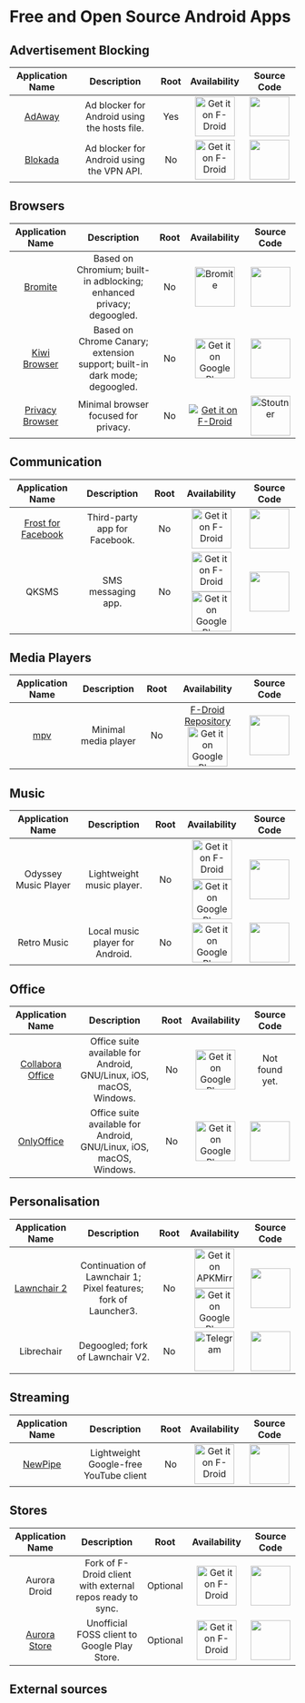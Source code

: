 # Free and Open Source Android Apps

## Advertisement Blocking

Application Name    | Description   | Root      | Availability      | Source Code   |
:-----------------: | :-----------: | :-------: | :---------------: | :-----------: |
[AdAway](https://adaway.org/)   |   Ad blocker for Android using the hosts file.    |   Yes |  <a href="https://www.f-droid.org/en/packages/org.adaway/"> <img src="https://f-droid.org/badge/get-it-on.png" alt="Get it on F-Droid" height="70"> |   <a href="https://github.com/AdAway/AdAway" a> <img src="https://cdn.afterdawn.fi/v3/news/original/github-logo.png" height="70">
|[Blokada](https://blokada.org/)    |   Ad blocker for Android using the VPN API.   |   No  |   <a href="https://f-droid.org/en/packages/org.blokada.alarm/"> <img src="https://f-droid.org/badge/get-it-on.png" alt="Get it on F-Droid" height="70">   |  <a href="https://github.com/blokadaorg/blokada" a> <img src="https://cdn.afterdawn.fi/v3/news/original/github-logo.png" height="70">

## Browsers

Application Name    | Description   | Root      | Availability      | Source Code   |
:-----------------: | :-----------: | :-------: | :---------------: | :-----------: |
[Bromite](https://www.bromite.org/)    |   Based on Chromium; built-in adblocking; enhanced privacy; degoogled. |   No  |   <a href="https://github.com/bromite/bromite/releases"> <img src="https://www.bromite.org/bromite.png" alt="Bromite" height="70">    |   <a href="https://github.com/bromite/bromite"> <img src="https://cdn.afterdawn.fi/v3/news/original/github-logo.png" height="70">
[Kiwi Browser](https://kiwibrowser.com/)   |   Based on Chrome Canary; extension support; built-in dark mode; degoogled.    |   No |   <a href="https://play.google.com/store/apps/details?id=com.kiwibrowser.browser&hl=en_US"> <img src="https://play.google.com/intl/en_us/badges/images/generic/en_badge_web_generic.png" height="70" alt="Get it on Google Play">    |   <a href="https://github.com/kiwibrowser"> <img src="https://cdn.afterdawn.fi/v3/news/original/github-logo.png" height="70">
[Privacy Browser](https://www.stoutner.com/privacy-browser/) | Minimal browser focused for privacy. | No  | <a href="https://f-droid.org/packages/com.stoutner.privacybrowser.standard/"> <img src="https://f-droid.org/badge/get-it-on.png" alt="Get it on F-Droid">  | <a href="https://git.stoutner.com/?p=PrivacyBrowser.git;a=summary"> <img src="https://www.stoutner.com/wp-content/uploads/2016/02/cropped-Privacy-Browser-3.png" alt="Stoutner" height="70">

## Communication

Application Name    | Description   | Root      | Availability      | Source Code   |
:-----------------: | :-----------: | :-------: | :---------------: | :-----------: |
[Frost for Facebook](https://allanwang.github.io/Frost-for-Facebook/)  | Third-party app for Facebook.  | No  | <a href="https://f-droid.org/packages/com.pitchedapps.frost/"> <img src="https://f-droid.org/badge/get-it-on.png" alt="Get it on F-Droid" height="70">  | <a href="https://github.com/AllanWang/Frost-for-Facebook"> <img src="https://cdn.afterdawn.fi/v3/news/original/github-logo.png" height="70">
QKSMS  | SMS messaging app.  | No  | <a href="https://f-droid.org/packages/com.moez.QKSMS/"> <img src="https://f-droid.org/badge/get-it-on.png" alt="Get it on F-Droid" height="70"> <a href="https://play.google.com/store/apps/details?id=com.moez.QKSMS"> <img src="https://play.google.com/intl/en_us/badges/images/generic/en_badge_web_generic.png" height="70" alt="Get it on Google Play">  | <a href="https://github.com/moezbhatti/qksms"> <img src="https://cdn.afterdawn.fi/v3/news/original/github-logo.png" height="70">

## Media Players

Application Name    | Description   | Root      | Availability      | Source Code   |
:-----------------: | :-----------: | :-------: | :---------------: | :-----------: |
[mpv](https://mpv.io/)  | Minimal media player  | No  | [F-Droid Repository](https://apt.izzysoft.de/fdroid/index/apk/is.xyz.mpv) <a href="https://play.google.com/store/apps/details?id=is.xyz.mpv"> <img src="https://play.google.com/intl/en_us/badges/images/generic/en_badge_web_generic.png" height="70" alt="Get it on Google Play"> | <a href="https://github.com/mpv-android/mpv-android"> <img src="https://cdn.afterdawn.fi/v3/news/original/github-logo.png" height="70">

## Music

Application Name    | Description   | Root      | Availability      | Source Code   |
:-----------------: | :-----------: | :-------: | :---------------: | :-----------: |
Odyssey Music Player | Lightweight music player. | No  | <a href="https://f-droid.org/packages/org.gateshipone.odyssey/"> <img src="https://f-droid.org/badge/get-it-on.png" alt="Get it on F-Droid" height="70"> <a href="https://play.google.com/store/apps/details?id=org.gateshipone.odyssey"> <img src="https://play.google.com/intl/en_us/badges/images/generic/en_badge_web_generic.png" height="70" alt="Get it on Google Play"> | <a href="https://github.com/gateship-one/odyssey"> <img src="https://cdn.afterdawn.fi/v3/news/original/github-logo.png" height="70">
Retro Music  | Local music player for Android. | No  | <a href="https://play.google.com/store/apps/details?id=code.name.monkey.retromusic&hl=en&pcampaignid=MKT-Other-global-all-co-prtnr-py-PartBadge-Mar2515-1"> <img src="https://play.google.com/intl/en_us/badges/images/generic/en_badge_web_generic.png" height="70" alt="Get it on Google Play"> | <a href="https://github.com/h4h13/RetroMusicPlayer"> <img src="https://cdn.afterdawn.fi/v3/news/original/github-logo.png" height="70">

## Office

Application Name    | Description   | Root      | Availability      | Source Code   |
:-----------------: | :-----------: | :-------: | :---------------: | :-----------: |
[Collabora Office](https://www.collabora.com/) | Office suite available for Android, GNU/Linux, iOS, macOS, Windows. | No  | <a href="https://play.google.com/store/apps/details?id=com.collabora.libreoffice"> <img src="https://play.google.com/intl/en_us/badges/images/generic/en_badge_web_generic.png" height="70" alt="Get it on Google Play">  | Not found yet.
|[OnlyOffice](https://www.onlyoffice.com/)  | Office suite available for Android, GNU/Linux, iOS, macOS, Windows. | No  | <a href="https://play.google.com/store/apps/details?id=com.onlyoffice.documents"> <img src="https://play.google.com/intl/en_us/badges/images/generic/en_badge_web_generic.png" height="70" alt="Get it on Google Play">   | <a href="https://github.com/ONLYOFFICE"> <img src="https://cdn.afterdawn.fi/v3/news/original/github-logo.png" height="70">

## Personalisation

Application Name    | Description   | Root      | Availability      | Source Code   |
:-----------------: | :-----------: | :-------: | :---------------: | :-----------: |
[Lawnchair 2](https://lawnchair.app/)   |   Continuation of Lawnchair 1; Pixel features; fork of Launcher3. |   No  |   <a href="https://www.apkmirror.com/apk/deletescape/lawnchair/"> <img src="https://lawnchair.app/images/get-it-on-apkmirror.png" alt="Get it on APKMirror" height="70"> <a href="https://play.google.com/store/apps/details?id=ch.deletescape.lawnchair.plah&pcampaignid=MKT-Other-global-all-co-prtnr-py-PartBadge-Mar2515-1"> <img src="https://play.google.com/intl/en_us/badges/images/generic/en_badge_web_generic.png" height="70" alt="Get it on Google Play">  |   <a href="https://github.com/LawnchairLauncher/Lawnchair"> <img src="https://cdn.afterdawn.fi/v3/news/original/github-logo.png" height="70">
|Librechair |   Degoogled; fork of Lawnchair V2.    |   No  |   <a href="https://t.me/librechair"> <img src="https://telegram.org/img/t_logo.png" alt="Telegram" height="70">  |   <a href="https://gitlab.com/oldosfan/librechair"> <img src="https://about.gitlab.com/images/press/logo/png/gitlab-icon-rgb.png" height="70">

## Streaming

Application Name    | Description   | Root      | Availability      | Source Code   |
:-----------------: | :-----------: | :-------: | :---------------: | :-----------: |
[NewPipe](https://newpipe.schabi.org/) | Lightweight Google-free YouTube client  | No  |  <a href="https://f-droid.org/packages/org.schabi.newpipe/"> <img src="https://f-droid.org/badge/get-it-on.png" alt="Get it on F-Droid" height="70">  | <a href="https://github.com/TeamNewPipe/NewPipe"> <img src="https://cdn.afterdawn.fi/v3/news/original/github-logo.png" height="70">

## Stores

Application Name    | Description   | Root      | Availability      | Source Code   |
:-----------------: | :-----------: | :-------: | :---------------: | :-----------: |
Aurora Droid   |   Fork of F-Droid client with external repos ready to sync.   |   Optional  |   <a href="https://f-droid.org/en/packages/com.aurora.adroid/"> <img src="https://f-droid.org/badge/get-it-on.png" alt="Get it on F-Droid" height="70"> |   <a href="https://gitlab.com/AuroraOSS/auroradroid"> <img src="https://about.gitlab.com/images/press/logo/png/gitlab-icon-rgb.png" height="70">
[Aurora Store](https://auroraoss.com/) |   Unofficial FOSS client to Google Play Store. |   Optional   |   <a href="https://f-droid.org/en/packages/com.aurora.store/"> <img src="https://f-droid.org/badge/get-it-on.png" alt="Get it on F-Droid" height="70">   |   <a href="https://gitlab.com/AuroraOSS/AuroraStore"> <img src="https://about.gitlab.com/images/press/logo/png/gitlab-icon-rgb.png" height="70">

## External sources
